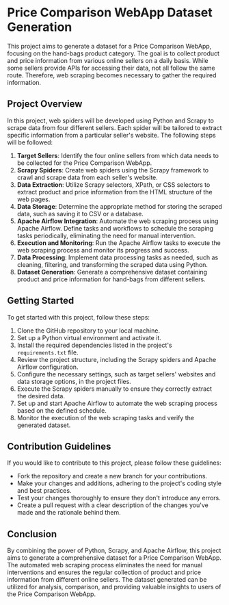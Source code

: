 # Price Comparison WebApp Dataset Generation

This project aims to generate a dataset for a Price Comparison WebApp, focusing on the hand-bags product category. The goal is to collect product and price information from various online sellers on a daily basis. While some sellers provide APIs for accessing their data, not all follow the same route. Therefore, web scraping becomes necessary to gather the required information.

## Project Overview

In this project, web spiders will be developed using Python and Scrapy to scrape data from four different sellers. Each spider will be tailored to extract specific information from a particular seller's website. The following steps will be followed:

1. **Target Sellers**: Identify the four online sellers from which data needs to be collected for the Price Comparison WebApp.
2. **Scrapy Spiders**: Create web spiders using the Scrapy framework to crawl and scrape data from each seller's website.
3. **Data Extraction**: Utilize Scrapy selectors, XPath, or CSS selectors to extract product and price information from the HTML structure of the web pages.
4. **Data Storage**: Determine the appropriate method for storing the scraped data, such as saving it to CSV or a database.
5. **Apache Airflow Integration**: Automate the web scraping process using Apache Airflow. Define tasks and workflows to schedule the scraping tasks periodically, eliminating the need for manual intervention.
6. **Execution and Monitoring**: Run the Apache Airflow tasks to execute the web scraping process and monitor its progress and success.
7. **Data Processing**: Implement data processing tasks as needed, such as cleaning, filtering, and transforming the scraped data using Python.
8. **Dataset Generation**: Generate a comprehensive dataset containing product and price information for hand-bags from different sellers.

## Getting Started

To get started with this project, follow these steps:

1. Clone the GitHub repository to your local machine.
2. Set up a Python virtual environment and activate it.
3. Install the required dependencies listed in the project's `requirements.txt` file.
4. Review the project structure, including the Scrapy spiders and Apache Airflow configuration.
5. Configure the necessary settings, such as target sellers' websites and data storage options, in the project files.
6. Execute the Scrapy spiders manually to ensure they correctly extract the desired data.
7. Set up and start Apache Airflow to automate the web scraping process based on the defined schedule.
8. Monitor the execution of the web scraping tasks and verify the generated dataset.

## Contribution Guidelines

If you would like to contribute to this project, please follow these guidelines:

- Fork the repository and create a new branch for your contributions.
- Make your changes and additions, adhering to the project's coding style and best practices.
- Test your changes thoroughly to ensure they don't introduce any errors.
- Create a pull request with a clear description of the changes you've made and the rationale behind them.

## Conclusion

By combining the power of Python, Scrapy, and Apache Airflow, this project aims to generate a comprehensive dataset for a Price Comparison WebApp. The automated web scraping process eliminates the need for manual interventions and ensures the regular collection of product and price information from different online sellers. The dataset generated can be utilized for analysis, comparison, and providing valuable insights to users of the Price Comparison WebApp.

